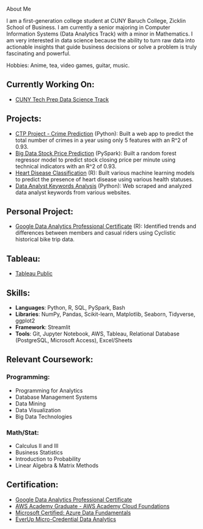 About Me

I am a first-generation college student at CUNY Baruch College, Zicklin School of Business. I am currently a senior majoring in Computer Information Systems (Data Analytics Track) with a minor in Mathematics. I am very interested in data science because the ability to turn raw data into actionable insights that guide business decisions or solve a problem is truly fascinating and powerful.

Hobbies: Anime, tea, video games, guitar, music.

## Currently Working On: 
- [CUNY Tech Prep Data Science Track](https://github.com/JakeLi2001/CTP-Data-Science-Cohort-8)

## Projects:
- [CTP Project - Crime Prediction](https://github.com/Fatimajavid/PredictingCrimesintheUS) (Python): Built a web app to predict the total number of crimes in a year using only 5 features with an R^2 of 0.93.
- [Big Data Stock Price Prediction](https://github.com/JakeLi2001/big-data-stock-price-prediction) (PySpark): Built a random forest regressor model to predict stock closing price per minute using technical indicators with an R^2 of 0.93.
- [Heart Disease Classification](https://github.com/JakeLi2001/heart-disease-classification) (R): Built various machine learning models to predict the presence of heart disease using various health statuses.
- [Data Analyst Keywords Analysis](https://github.com/JakeLi2001/Keywords_for_Data_Analyst) (Python): Web scraped and analyzed data analyst keywords from various websites.

## Personal Project:
- [Google Data Analytics Professional Certificate](https://github.com/JakeLi2001/Google-Data-Analytics-Professional-Certificate) (R): Identified trends and differences between members and casual riders using Cyclistic historical bike trip data.

## Tableau:
- [Tableau Public](https://public.tableau.com/app/profile/jakeli2001)

## Skills:
- **Languages**: Python, R, SQL, PySpark, Bash
- **Libraries**: NumPy, Pandas, Scikit-learn, Matplotlib, Seaborn, Tidyverse, ggplot2
- **Framework**: Streamlit
- **Tools**: Git, Jupyter Notebook, AWS, Tableau, Relational Database (PostgreSQL, Microsoft Access), Excel/Sheets

## Relevant Coursework:
### Programming:
* Programming for Analytics
* Database Management Systems
* Data Mining
* Data Visualization
* Big Data Technologies

### Math/Stat:
* Calculus II and III
* Business Statistics
* Introduction to Probability
* Linear Algebra & Matrix Methods

## Certification:
- [Google Data Analytics Professional Certificate](https://www.credly.com/badges/2d27f34e-bb5b-47e1-ab04-6a2b2081577a/public_url)
- [AWS Academy Graduate - AWS Academy Cloud Foundations](https://www.credly.com/badges/33df81af-c5bf-4fa9-b5f2-589fa1dd4dc4/public_url)
- [Microsoft Certified: Azure Data Fundamentals](https://www.credly.com/badges/a001f7f9-aaa5-4362-9d74-7d78afd4c8a6/public_url)
- [EverUp Micro-Credential Data Analytics](https://github.com/JakeLi2001/EverUp-Micro-Credential-Data-Analytics)
